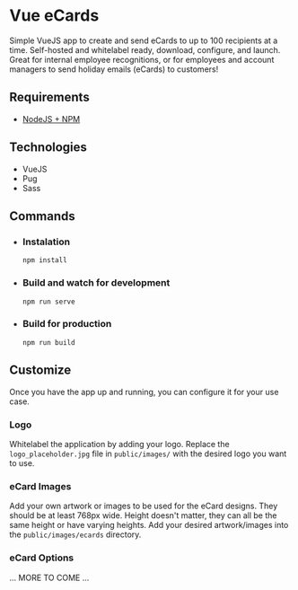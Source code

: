 # Vue eCards
Simple VueJS app to create and send eCards to up to 100 recipients at a time. Self-hosted and whitelabel ready, download, configure, and launch. Great for internal employee recognitions, or for employees and account managers to send holiday emails (eCards) to customers!

## Requirements
- [NodeJS + NPM](https://nodejs.org/en/)

## Technologies
- VueJS
- Pug
- Sass

## Commands
* ### Instalation
  ```
  npm install
  ```
* ### Build and watch for development
  ```
  npm run serve
  ```
* ### Build for production
  ```
  npm run build
  ```

## Customize
Once you have the app up and running, you can configure it for your use case.

### Logo
Whitelabel the application by adding your logo. Replace the `logo_placeholder.jpg` file in `public/images/` with the desired logo you want to use.

### eCard Images
Add your own artwork or images to be used for the eCard designs. They should be at least 768px wide. Height doesn't matter, they can all be the same height or have varying heights. Add your desired artwork/images into the `public/images/ecards` directory.

### eCard Options
... MORE TO COME ...
